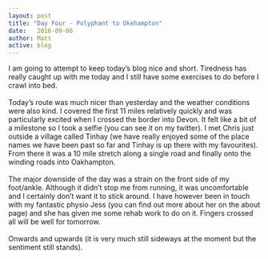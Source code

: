 ```yaml
---
layout: post
title: "Day Four - Polyphant to Okehampton"
date:   2016-09-06
author: Matt
active: blog
---
```

I am going to attempt to keep today’s blog nice and short. Tiredness has really caught up with me today and I still have some exercises to do before I crawl into bed. 
<br><br>
Today’s route was much nicer than yesterday and the weather conditions were also kind. I covered the first 11 miles relatively quickly and was particularly excited when I crossed the border into Devon. It felt like a bit of a milestone so I took a selfie (you can see it on my twitter). I met Chris just outside a village called Tinhay (we have really enjoyed some of the place names we have been past so far and Tinhay is up there with my favourites). From there it was a 10 mile stretch along a single road and finally onto the winding roads into Oakhampton. 
<br><Br>
The major downside of the day was a strain on the front side of my foot/ankle. Although it didn’t stop me from running, it was uncomfortable and I certainly don’t want it to stick around. I have however been in touch with my fantastic physio Jess (you can find out more about her on the about page) and she has given me some rehab work to do on it. Fingers crossed all will be well for tomorrow. 
<br><br>
Onwards and upwards (it is very much still sideways at the moment but the sentiment still stands). 

